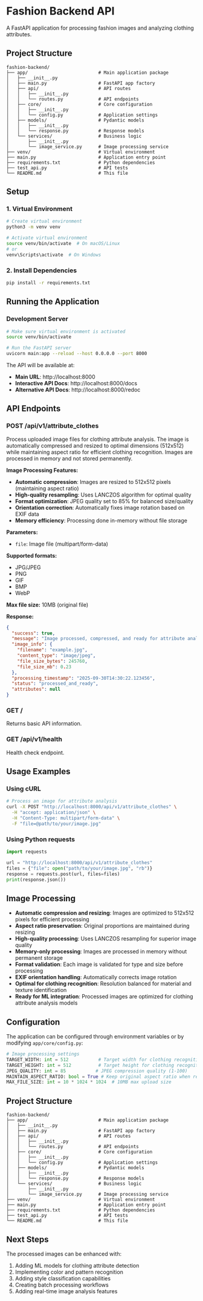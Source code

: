 # Fashion Backend API

A FastAPI application for processing fashion images and analyzing clothing attributes.

## Project Structure

```
fashion-backend/
├── app/                          # Main application package
│   ├── __init__.py
│   ├── main.py                   # FastAPI app factory
│   ├── api/                      # API routes
│   │   ├── __init__.py
│   │   └── routes.py             # API endpoints
│   ├── core/                     # Core configuration
│   │   ├── __init__.py
│   │   └── config.py             # Application settings
│   ├── models/                   # Pydantic models
│   │   ├── __init__.py
│   │   └── response.py           # Response models
│   └── services/                 # Business logic
│       ├── __init__.py
│       └── image_service.py      # Image processing service
├── venv/                         # Virtual environment
├── main.py                       # Application entry point
├── requirements.txt              # Python dependencies
├── test_api.py                   # API tests
└── README.md                     # This file
```

## Setup

### 1. Virtual Environment
```bash
# Create virtual environment
python3 -m venv venv

# Activate virtual environment
source venv/bin/activate  # On macOS/Linux
# or
venv\Scripts\activate  # On Windows
```

### 2. Install Dependencies
```bash
pip install -r requirements.txt
```

## Running the Application

### Development Server
```bash
# Make sure virtual environment is activated
source venv/bin/activate

# Run the FastAPI server
uvicorn main:app --reload --host 0.0.0.0 --port 8000
```

The API will be available at:
- **Main URL**: http://localhost:8000
- **Interactive API Docs**: http://localhost:8000/docs
- **Alternative API Docs**: http://localhost:8000/redoc

## API Endpoints

### POST /api/v1/attribute_clothes
Process uploaded image files for clothing attribute analysis. The image is automatically compressed and resized to optimal dimensions (512x512) while maintaining aspect ratio for efficient clothing recognition. Images are processed in memory and not stored permanently.

**Image Processing Features:**
- **Automatic compression**: Images are resized to 512x512 pixels (maintaining aspect ratio)
- **High-quality resampling**: Uses LANCZOS algorithm for optimal quality
- **Format optimization**: JPEG quality set to 85% for balanced size/quality
- **Orientation correction**: Automatically fixes image rotation based on EXIF data
- **Memory efficiency**: Processing done in-memory without file storage

**Parameters:**
- `file`: Image file (multipart/form-data)

**Supported formats:**
- JPG/JPEG
- PNG
- GIF
- BMP
- WebP

**Max file size:** 10MB (original file)

**Response:**
```json
{
  "success": true,
  "message": "Image processed, compressed, and ready for attribute analysis",
  "image_info": {
    "filename": "example.jpg",
    "content_type": "image/jpeg",
    "file_size_bytes": 245760,
    "file_size_mb": 0.23
  },
  "processing_timestamp": "2025-09-30T14:30:22.123456",
  "status": "processed_and_ready",
  "attributes": null
}
```

### GET /
Returns basic API information.

### GET /api/v1/health
Health check endpoint.

## Usage Examples

### Using cURL
```bash
# Process an image for attribute analysis
curl -X POST "http://localhost:8000/api/v1/attribute_clothes" \
  -H "accept: application/json" \
  -H "Content-Type: multipart/form-data" \
  -F "file=@path/to/your/image.jpg"
```

### Using Python requests
```python
import requests

url = "http://localhost:8000/api/v1/attribute_clothes"
files = {"file": open("path/to/your/image.jpg", "rb")}
response = requests.post(url, files=files)
print(response.json())
```

## Image Processing

- **Automatic compression and resizing**: Images are optimized to 512x512 pixels for efficient processing
- **Aspect ratio preservation**: Original proportions are maintained during resizing
- **High-quality processing**: Uses LANCZOS resampling for superior image quality
- **Memory-only processing**: Images are processed in memory without permanent storage
- **Format validation**: Each image is validated for type and size before processing
- **EXIF orientation handling**: Automatically corrects image rotation
- **Optimal for clothing recognition**: Resolution balanced for material and texture identification
- **Ready for ML integration**: Processed images are optimized for clothing attribute analysis models

## Configuration

The application can be configured through environment variables or by modifying `app/core/config.py`:

```python
# Image processing settings
TARGET_WIDTH: int = 512           # Target width for clothing recognition
TARGET_HEIGHT: int = 512          # Target height for clothing recognition  
JPEG_QUALITY: int = 85           # JPEG compression quality (1-100)
MAINTAIN_ASPECT_RATIO: bool = True # Keep original aspect ratio when resizing
MAX_FILE_SIZE: int = 10 * 1024 * 1024  # 10MB max upload size
```

## Project Structure
```
fashion-backend/
├── app/                          # Main application package
│   ├── __init__.py
│   ├── main.py                   # FastAPI app factory
│   ├── api/                      # API routes
│   │   ├── __init__.py
│   │   └── routes.py             # API endpoints
│   ├── core/                     # Core configuration
│   │   ├── __init__.py
│   │   └── config.py             # Application settings
│   ├── models/                   # Pydantic models
│   │   ├── __init__.py
│   │   └── response.py           # Response models
│   └── services/                 # Business logic
│       ├── __init__.py
│       └── image_service.py      # Image processing service
├── venv/                         # Virtual environment
├── main.py                       # Application entry point
├── requirements.txt              # Python dependencies
├── test_api.py                   # API tests
└── README.md                     # This file
```

## Next Steps

The processed images can be enhanced with:
1. Adding ML models for clothing attribute detection
2. Implementing color and pattern recognition
3. Adding style classification capabilities
4. Creating batch processing workflows
5. Adding real-time image analysis features
